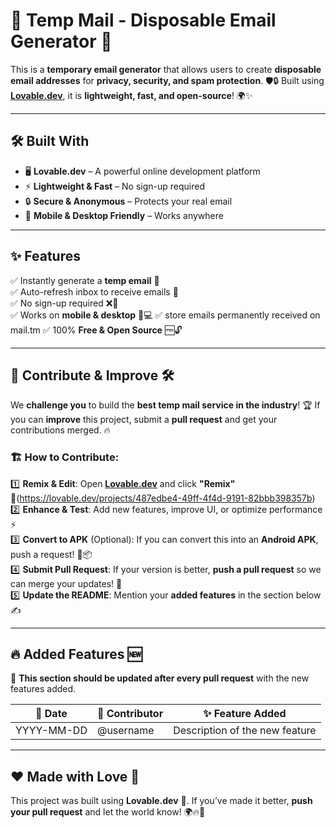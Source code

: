 # 📧 Temp Mail - Disposable Email Generator 🚀  

This is a **temporary email generator** that allows users to create **disposable email addresses** for **privacy, security, and spam protection**. 🛡️🔒 Built using **[Lovable.dev](https://lovable.dev/projects/7ad1ae6c-1d0b-4750-b508-b566e99cef25)**, it is **lightweight, fast, and open-source**! 🌍✨  

---

## 🛠️ Built With  
- 🖥️ **Lovable.dev** – A powerful online development platform  
- ⚡ **Lightweight & Fast** – No sign-up required  
- 🔒 **Secure & Anonymous** – Protects your real email  
- 📱 **Mobile & Desktop Friendly** – Works anywhere  

---

## ✨ Features  
✅ Instantly generate a **temp email** 📩  
✅ Auto-refresh inbox to receive emails 🔄  
✅ No sign-up required ❌📝  
✅ Works on **mobile & desktop** 📱💻
✅ store emails permanently received on mail.tm 
✅ 100% **Free & Open Source** 🆓🔓  

---

## 🚀 Contribute & Improve 🛠️  

We **challenge you** to build the **best temp mail service in the industry**! 🏆 If you can **improve** this project, submit a **pull request** and get your contributions merged. 🔥  

### 🏗️ How to Contribute:  
1️⃣ **Remix & Edit**: Open **[Lovable.dev](https://lovable.dev/projects/487edbe4-49ff-4f4d-9191-82bbb398357b)** and click **"Remix"** 🔄(https://lovable.dev/projects/487edbe4-49ff-4f4d-9191-82bbb398357b)  
2️⃣ **Enhance & Test**: Add new features, improve UI, or optimize performance ⚡  
3️⃣ **Convert to APK** (Optional): If you can convert this into an **Android APK**, push a request! 📲📦  
4️⃣ **Submit Pull Request**: If your version is better, **push a pull request** so we can merge your updates! 🚀  
5️⃣ **Update the README**: Mention your **added features** in the section below ✍️  

---

## 🔥 Added Features 🆕  

📝 **This section should be updated after every pull request** with the new features added.  

| 📅 Date | 👤 Contributor | ✨ Feature Added |
|---------|--------------|----------------|
| YYYY-MM-DD | @username  | Description of the new feature |

---

## ❤️ Made with Love 💖  

This project was built using **Lovable.dev** 💙. If you’ve made it better, **push your pull request** and let the world know! 🌍🔥🚀
